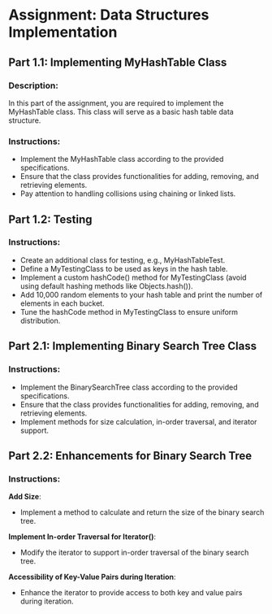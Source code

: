 # Assignment: Data Structures Implementation

## Part 1.1: Implementing MyHashTable Class

### Description:
In this part of the assignment, you are required to implement the MyHashTable class. This class will serve as a basic hash table data structure.

### Instructions:
- Implement the MyHashTable class according to the provided specifications.
- Ensure that the class provides functionalities for adding, removing, and retrieving elements.
- Pay attention to handling collisions using chaining or linked lists.

## Part 1.2: Testing

### Instructions:
- Create an additional class for testing, e.g., MyHashTableTest.
- Define a MyTestingClass to be used as keys in the hash table.
- Implement a custom hashCode() method for MyTestingClass (avoid using default hashing methods like Objects.hash()).
- Add 10,000 random elements to your hash table and print the number of elements in each bucket.
- Tune the hashCode method in MyTestingClass to ensure uniform distribution.

## Part 2.1: Implementing Binary Search Tree Class

### Instructions:
- Implement the BinarySearchTree class according to the provided specifications.
- Ensure that the class provides functionalities for adding, removing, and retrieving elements.
- Implement methods for size calculation, in-order traversal, and iterator support.

## Part 2.2: Enhancements for Binary Search Tree

### Instructions:
 **Add Size**:
   - Implement a method to calculate and return the size of the binary search tree.
   
 **Implement In-order Traversal for Iterator()**:
   - Modify the iterator to support in-order traversal of the binary search tree.

 **Accessibility of Key-Value Pairs during Iteration**:
   - Enhance the iterator to provide access to both key and value pairs during iteration.

